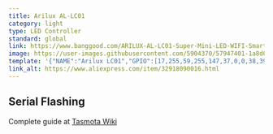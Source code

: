 ```yaml
---
title: Arilux AL-LC01
category: light
type: LED Controller
standard: global
link: https://www.banggood.com/ARILUX-AL-LC01-Super-Mini-LED-WIFI-Smart-RGB-Controller-For-RGB-LED-Strip-Light-DC-9-12V-p-1058603.html?cur_warehouse=CN
image: https://user-images.githubusercontent.com/5904370/57947401-1a8d0380-78df-11e9-8c8f-eee38432dcea.png
template: '{"NAME":"Arilux LC01","GPIO":[17,255,59,255,147,37,0,0,38,39,255,0,0],"FLAG":0,"BASE":37}' 
link_alt: https://www.aliexpress.com/item/32918090016.html
---
```

## Serial Flashing
Complete guide at [Tasmota Wiki](https://github.com/arendst/Sonoff-Tasmota/wiki/MagicHome-LED-strip-controller)